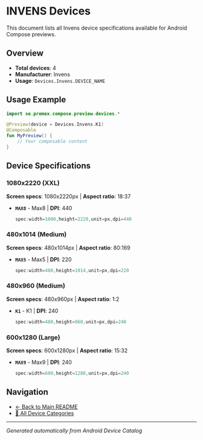 # INVENS Devices

This document lists all Invens device specifications available for Android Compose previews.

## Overview

- **Total devices**: 4
- **Manufacturer**: Invens
- **Usage**: `Devices.Invens.DEVICE_NAME`

## Usage Example

```kotlin
import se.premex.compose.preview.devices.*

@Preview(device = Devices.Invens.K1)
@Composable
fun MyPreview() {
    // Your composable content
}
```

## Device Specifications

### 1080x2220 (XXL)

**Screen specs**: 1080x2220px | **Aspect ratio**: 18:37

- **`MAX8`** - Max8 | **DPI**: 440
  ```kotlin
  spec:width=1080,height=2220,unit=px,dpi=440
  ```

### 480x1014 (Medium)

**Screen specs**: 480x1014px | **Aspect ratio**: 80:169

- **`MAX5`** - Max5 | **DPI**: 220
  ```kotlin
  spec:width=480,height=1014,unit=px,dpi=220
  ```

### 480x960 (Medium)

**Screen specs**: 480x960px | **Aspect ratio**: 1:2

- **`K1`** - K1 | **DPI**: 240
  ```kotlin
  spec:width=480,height=960,unit=px,dpi=240
  ```

### 600x1280 (Large)

**Screen specs**: 600x1280px | **Aspect ratio**: 15:32

- **`MAX9`** - Max9 | **DPI**: 240
  ```kotlin
  spec:width=600,height=1280,unit=px,dpi=240
  ```

## Navigation

- [← Back to Main README](../../README.md)
- [📱 All Device Categories](../README.md)

---
*Generated automatically from Android Device Catalog*
